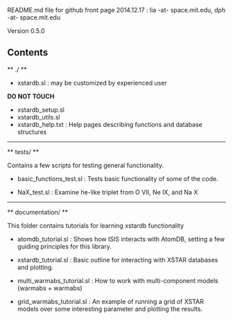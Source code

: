 
README.md file for github front page
2014.12.17 : lia -at- space.mit.edu, dph -at- space.mit.edu

Version 0.5.0

## Contents

** ./ **

- xstardb.sl : may be customized by experienced user

**DO NOT TOUCH**
- xstardb_setup.sl
- xstardb_utils.sl
- xstardb_help.txt : Help pages describing functions and database structures

----

** tests/ **

Contains a few scripts for testing general functionality.

- basic_functions_test.sl : Tests basic functionality of some of the
  code.

- NaX_test.sl : Examine he-like triplet from O VII, Ne IX, and Na X

----

** documentation/ **

This folder contains tutorials for learning xstardb functionality

- atomdb_tutorial.sl : Shows how ISIS interacts with AtomDB, setting a
  few guiding principles for this library.

- xstardb_tutorial.sl : Basic outline for interacting with XSTAR
  databases and plotting.

- multi_warmabs_tutorial.sl : How to work with multi-component models
  (warmabs + warmabs)

- grid_warmabs_tutorial.sl : An example of running a grid of XSTAR
  models over some interesting parameter and plotting the results.
